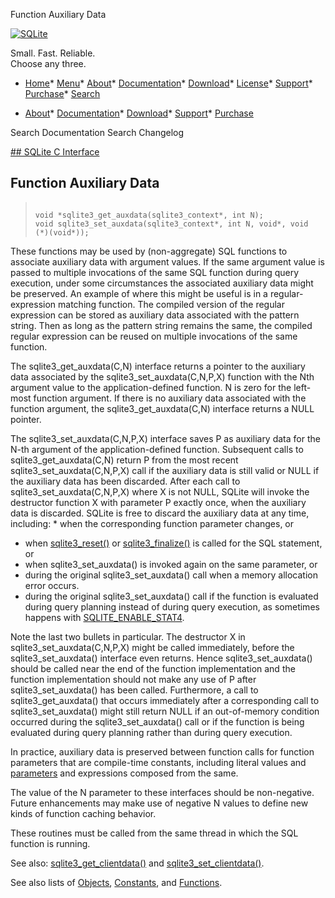 




Function Auxiliary Data




[![SQLite](../images/sqlite370_banner.gif)](../index.html)


Small. Fast. Reliable.  
Choose any three.


* [Home](../index.html)* [Menu](javascript:void(0))* [About](../about.html)* [Documentation](../docs.html)* [Download](../download.html)* [License](../copyright.html)* [Support](../support.html)* [Purchase](../prosupport.html)* [Search](javascript:void(0))




* [About](../about.html)* [Documentation](../docs.html)* [Download](../download.html)* [Support](../support.html)* [Purchase](../prosupport.html)






Search Documentation
Search Changelog









[## SQLite C Interface](../c3ref/intro.html)
## Function Auxiliary Data




> ```
> 
> void *sqlite3_get_auxdata(sqlite3_context*, int N);
> void sqlite3_set_auxdata(sqlite3_context*, int N, void*, void (*)(void*));
> 
> ```



These functions may be used by (non\-aggregate) SQL functions to
associate auxiliary data with argument values. If the same argument
value is passed to multiple invocations of the same SQL function during
query execution, under some circumstances the associated auxiliary data
might be preserved. An example of where this might be useful is in a
regular\-expression matching function. The compiled version of the regular
expression can be stored as auxiliary data associated with the pattern string.
Then as long as the pattern string remains the same,
the compiled regular expression can be reused on multiple
invocations of the same function.


The sqlite3\_get\_auxdata(C,N) interface returns a pointer to the auxiliary data
associated by the sqlite3\_set\_auxdata(C,N,P,X) function with the Nth argument
value to the application\-defined function. N is zero for the left\-most
function argument. If there is no auxiliary data
associated with the function argument, the sqlite3\_get\_auxdata(C,N) interface
returns a NULL pointer.


The sqlite3\_set\_auxdata(C,N,P,X) interface saves P as auxiliary data for the
N\-th argument of the application\-defined function. Subsequent
calls to sqlite3\_get\_auxdata(C,N) return P from the most recent
sqlite3\_set\_auxdata(C,N,P,X) call if the auxiliary data is still valid or
NULL if the auxiliary data has been discarded.
After each call to sqlite3\_set\_auxdata(C,N,P,X) where X is not NULL,
SQLite will invoke the destructor function X with parameter P exactly
once, when the auxiliary data is discarded.
SQLite is free to discard the auxiliary data at any time, including: * when the corresponding function parameter changes, or
* when [sqlite3\_reset()](../c3ref/reset.html) or [sqlite3\_finalize()](../c3ref/finalize.html) is called for the
SQL statement, or
* when sqlite3\_set\_auxdata() is invoked again on the same
parameter, or
* during the original sqlite3\_set\_auxdata() call when a memory
allocation error occurs.
* during the original sqlite3\_set\_auxdata() call if the function
is evaluated during query planning instead of during query execution,
as sometimes happens with [SQLITE\_ENABLE\_STAT4](../compile.html#enable_stat4).



Note the last two bullets in particular. The destructor X in
sqlite3\_set\_auxdata(C,N,P,X) might be called immediately, before the
sqlite3\_set\_auxdata() interface even returns. Hence sqlite3\_set\_auxdata()
should be called near the end of the function implementation and the
function implementation should not make any use of P after
sqlite3\_set\_auxdata() has been called. Furthermore, a call to
sqlite3\_get\_auxdata() that occurs immediately after a corresponding call
to sqlite3\_set\_auxdata() might still return NULL if an out\-of\-memory
condition occurred during the sqlite3\_set\_auxdata() call or if the
function is being evaluated during query planning rather than during
query execution.


In practice, auxiliary data is preserved between function calls for
function parameters that are compile\-time constants, including literal
values and [parameters](../lang_expr.html#varparam) and expressions composed from the same.


The value of the N parameter to these interfaces should be non\-negative.
Future enhancements may make use of negative N values to define new
kinds of function caching behavior.


These routines must be called from the same thread in which
the SQL function is running.


See also: [sqlite3\_get\_clientdata()](../c3ref/get_clientdata.html) and [sqlite3\_set\_clientdata()](../c3ref/get_clientdata.html).


See also lists of
 [Objects](../c3ref/objlist.html),
 [Constants](../c3ref/constlist.html), and
 [Functions](../c3ref/funclist.html).


